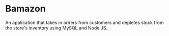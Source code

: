# Bamazon
An application that takes in orders from customers and depletes stock from the store's inventory using MySQL and Node.JS.
